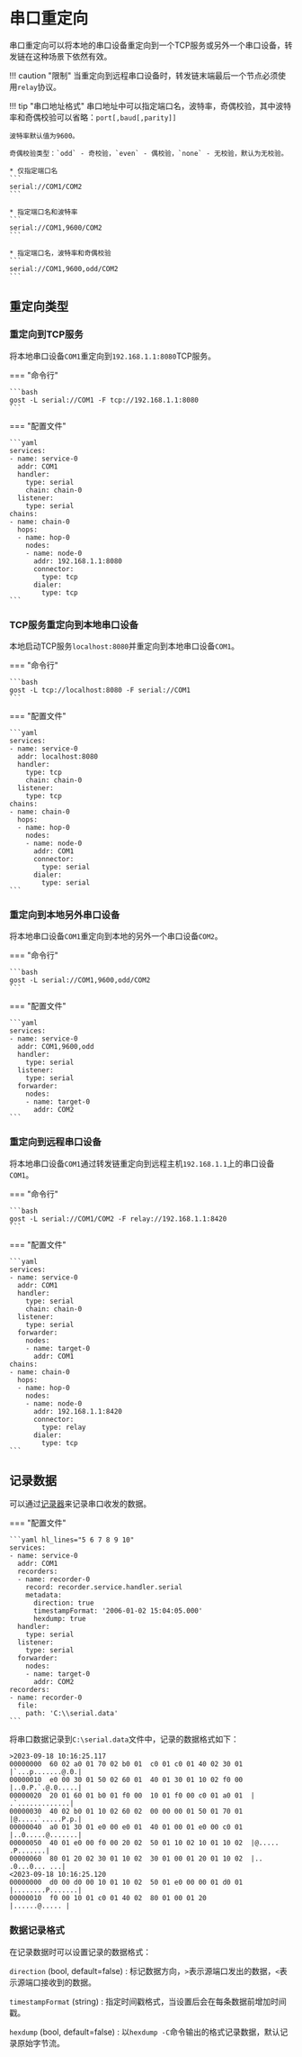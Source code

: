 # 串口重定向

串口重定向可以将本地的串口设备重定向到一个TCP服务或另外一个串口设备，转发链在这种场景下依然有效。

!!! caution "限制"
	当重定向到远程串口设备时，转发链末端最后一个节点必须使用`relay`协议。

!!! tip "串口地址格式"
    串口地址中可以指定端口名，波特率，奇偶校验，其中波特率和奇偶校验可以省略：`port[,baud[,parity]]`

	波特率默认值为9600。

	奇偶校验类型：`odd` - 奇校验，`even` - 偶校验，`none` - 无校验，默认为无校验。

	* 仅指定端口名
	```
	serial://COM1/COM2
	```

	* 指定端口名和波特率
	```
	serial://COM1,9600/COM2
	```

	* 指定端口名，波特率和奇偶校验
	```
	serial://COM1,9600,odd/COM2
	```

## 重定向类型

### 重定向到TCP服务

将本地串口设备`COM1`重定向到`192.168.1.1:8080`TCP服务。

=== "命令行"

	```bash
	gost -L serial://COM1 -F tcp://192.168.1.1:8080
	```

=== "配置文件"

    ```yaml
	services:
	- name: service-0
	  addr: COM1
	  handler:
		type: serial
		chain: chain-0
	  listener:
		type: serial
	chains:
	- name: chain-0
	  hops:
	  - name: hop-0
	    nodes:
		- name: node-0
		  addr: 192.168.1.1:8080
		  connector:
		    type: tcp
		  dialer:
		    type: tcp
	```

### TCP服务重定向到本地串口设备

本地启动TCP服务`localhost:8080`并重定向到本地串口设备`COM1`。

=== "命令行"

	```bash
	gost -L tcp://localhost:8080 -F serial://COM1
	```

=== "配置文件"

    ```yaml
	services:
	- name: service-0
	  addr: localhost:8080
	  handler:
		type: tcp
		chain: chain-0
	  listener:
		type: tcp
	chains:
	- name: chain-0
	  hops:
	  - name: hop-0
	    nodes:
		- name: node-0
		  addr: COM1
		  connector:
		    type: serial
		  dialer:
		    type: serial
	```

### 重定向到本地另外串口设备

将本地串口设备`COM1`重定向到本地的另外一个串口设备`COM2`。

=== "命令行"

	```bash
	gost -L serial://COM1,9600,odd/COM2
	```

=== "配置文件"

    ```yaml
	services:
	- name: service-0
	  addr: COM1,9600,odd
	  handler:
		type: serial
	  listener:
		type: serial
	  forwarder:
	    nodes:
		- name: target-0
		  addr: COM2
	```

### 重定向到远程串口设备

将本地串口设备`COM1`通过转发链重定向到远程主机`192.168.1.1`上的串口设备`COM1`。

=== "命令行"

	```bash
	gost -L serial://COM1/COM2 -F relay://192.168.1.1:8420
	```

=== "配置文件"

    ```yaml
	services:
	- name: service-0
	  addr: COM1
	  handler:
		type: serial
		chain: chain-0
	  listener:
		type: serial
	  forwarder:
	    nodes:
		- name: target-0
		  addr: COM1
	chains:
	- name: chain-0
	  hops:
	  - name: hop-0
		nodes:
		- name: node-0
		  addr: 192.168.1.1:8420
		  connector:
			type: relay
		  dialer:
			type: tcp
	```

## 记录数据

可以通过[记录器](/concepts/recorder/)来记录串口收发的数据。

=== "配置文件"

    ```yaml hl_lines="5 6 7 8 9 10"
	services:
	- name: service-0
	  addr: COM1
	  recorders:
	  - name: recorder-0
	    record: recorder.service.handler.serial
		metadata:
		  direction: true
		  timestampFormat: '2006-01-02 15:04:05.000'
		  hexdump: true
	  handler:
		type: serial
	  listener:
		type: serial
	  forwarder:
	    nodes:
		- name: target-0
		  addr: COM2
	recorders:
	- name: recorder-0
	  file:
	    path: 'C:\\serial.data'
	```

将串口数据记录到`C:\serial.data`文件中，记录的数据格式如下：

```text
>2023-09-18 10:16:25.117
00000000  60 02 a0 01 70 02 b0 01  c0 01 c0 01 40 02 30 01  |`...p.......@.0.|
00000010  e0 00 30 01 50 02 60 01  40 01 30 01 10 02 f0 00  |..0.P.`.@.0.....|
00000020  20 01 60 01 b0 01 f0 00  10 01 f0 00 c0 01 a0 01  | .`.............|
00000030  40 02 b0 01 10 02 60 02  00 00 00 01 50 01 70 01  |@.....`.....P.p.|
00000040  a0 01 30 01 e0 00 e0 01  40 01 00 01 e0 00 c0 01  |..0.....@.......|
00000050  40 01 e0 00 f0 00 20 02  50 01 10 02 10 01 10 02  |@..... .P.......|
00000060  80 01 20 02 30 01 10 02  30 01 00 01 20 01 10 02  |.. .0...0... ...|
<2023-09-18 10:16:25.120
00000000  d0 00 d0 00 10 01 10 02  50 01 e0 00 00 01 d0 01  |........P.......|
00000010  f0 00 10 01 c0 01 40 02  80 01 00 01 20           |......@..... |
```

### 数据记录格式

在记录数据时可以设置记录的数据格式：

`direction` (bool, default=false)
:    标记数据方向，`>`表示源端口发出的数据，`<`表示源端口接收到的数据。

`timestampFormat` (string)
:    指定时间戳格式，当设置后会在每条数据前增加时间戳。

`hexdump` (bool, default=false)
:    以`hexdump -C`命令输出的格式记录数据，默认记录原始字节流。
